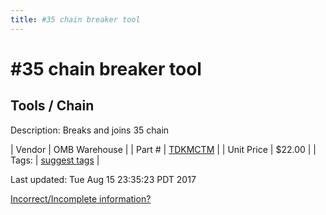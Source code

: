 ```yaml
---
title: #35 chain breaker tool
---
```


# #35 chain breaker tool
## Tools / Chain
Description: 	Breaks and joins 35 chain 

| Vendor | OMB Warehouse | 
| Part # | [TDKMCTM](https://www.ombwarehouse.com/-35-Chain-Breaker.html) | 
| Unit Price | $22.00 | 
| Tags: | [suggest tags](https://docs.google.com/forms/d/e/1FAIpQLSeWyY8v3RgOty-MyWmh9U0iivNYN_molChYyS-0U-o-kOAv_g/viewform) | 

Last updated: Tue Aug 15 23:35:23 PDT 2017

 [Incorrect/Incomplete information?](https://docs.google.com/forms/d/e/1FAIpQLSeWyY8v3RgOty-MyWmh9U0iivNYN_molChYyS-0U-o-kOAv_g/viewform)